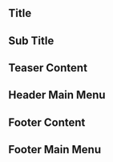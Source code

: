# 
## Title
## Sub Title
## Teaser Content
## Header Main Menu
## Footer Content
## Footer Main Menu

